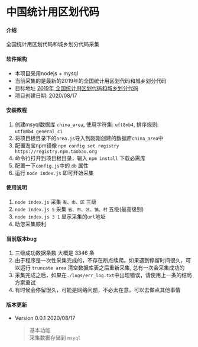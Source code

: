 # 中国统计用区划代码

#### 介绍

全国统计用区划代码和城乡划分代码采集

#### 软件架构

- 本项目采用nodejs + mysql
- 当前采集的是最新的2019年的全国统计用区划代码和城乡划分代码
- 目标地址 [2019年 全国统计用区划代码和城乡划分代码](http://www.stats.gov.cn/tjsj/tjbz/tjyqhdmhcxhfdm/2019/index.html)
- 项目创建日期: 2020/08/17


#### 安装教程

1.  创建msyql数据库 `china_area`, 使用字符集: `uft8mb4`, 排序规则: `utf8mb4_general_ci`
2.  将项目根目录下的`area.js`导入到刚刚创建的数据库`china_area`中
3.  配置淘宝npm镜像 `npm config set registry https://registry.npm.taobao.org`
4.  命令行打开到项目根目录，输入 `npm install` 下载必需库
5.  配置一下`config.js`中的 `db` 属性
6.  运行 `node index.js` 即可开始采集

#### 使用说明

1.  `node index.js` 采集 `省、市、区` 三级
2.  `node index.js 5` 采集 `省、市、区、镇、村` 五级(最高级别)
3.  `node index.js 3 1` 显示采集的`url`地址
4.  助您采集顺利

#### 当前版本bug

1. 三级成功数据条数 大概是 3346 条
2. 由于程序是一次性采集完成的，不存在断点续爬。如果遇到停留时间很久，可以运行 `truncate area` 清空数据库表之后重新采集, 总有一次会采集成功的
3. 采集完成之后，如果在`./logs/err_log.txt`中出现错误，请使用上一条的结局方案重试
4. 有时候会停留很久，可能是网络问题，不必太在意，可以去做点其他事情

#### 版本更新

- Version 0.0.1 2020/08/17
    > 基本功能 <br> 
    采集数据存储到 `msyql`